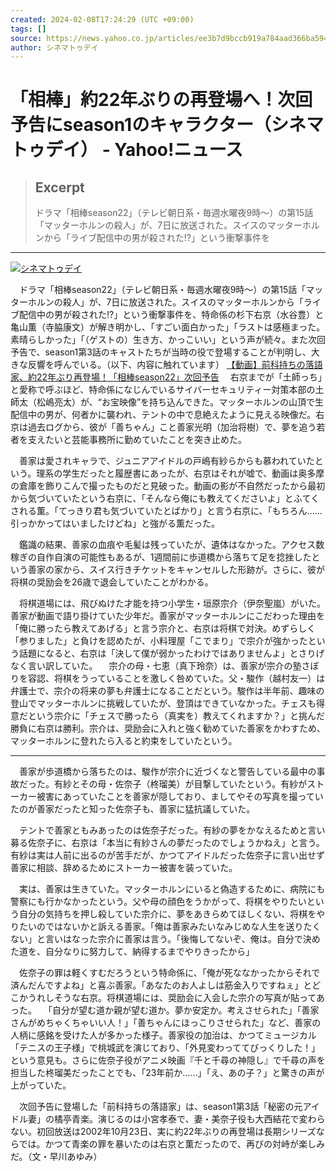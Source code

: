 ```yaml
---
created: 2024-02-08T17:24:29 (UTC +09:00)
tags: []
source: https://news.yahoo.co.jp/articles/ee3b7d9bccb919a784aad366ba5944ca7089eea3
author: シネマトゥデイ
---
```


# 「相棒」約22年ぶりの再登場へ！次回予告にseason1のキャラクター（シネマトゥデイ） - Yahoo!ニュース

> ## Excerpt
> ドラマ「相棒season22」（テレビ朝日系・毎週水曜夜9時～）の第15話「マッターホルンの殺人」が、7日に放送された。スイスのマッターホルンから「ライブ配信中の男が殺された!?」という衝撃事件を

---
[![シネマトゥデイ](%E3%80%8C%E7%9B%B8%E6%A3%92%E3%80%8D%E7%B4%8422%E5%B9%B4%E3%81%B6%E3%82%8A%E3%81%AE%E5%86%8D%E7%99%BB%E5%A0%B4%E3%81%B8%EF%BC%81%E6%AC%A1%E5%9B%9E%E4%BA%88%E5%91%8A%E3%81%ABseason1%E3%81%AE%E3%82%AD%E3%83%A3%E3%83%A9%E3%82%AF%E3%82%BF%E3%83%BC%EF%BC%88%E3%82%B7%E3%83%8D%E3%83%9E%E3%83%88%E3%82%A5%E3%83%87%E3%82%A4%EF%BC%89%20-%20Yahoo!%E3%83%8B%E3%83%A5%E3%83%BC%E3%82%B9/flix.gif)](http://cinematoday.jp/)

　ドラマ「相棒season22」（テレビ朝日系・毎週水曜夜9時～）の第15話「マッターホルンの殺人」が、7日に放送された。スイスのマッターホルンから「ライブ配信中の男が殺された!?」という衝撃事件を、特命係の杉下右京（水谷豊）と亀山薫（寺脇康文）が解き明かし、「すごい面白かった」「ラストは感極まった。素晴らしかった」「（ゲストの）生き方、かっこいい」という声が続々。また次回予告で、season1第3話のキャストたちが当時の役で登場することが判明し、大きな反響を呼んでいる。（以下、内容に触れています） [【動画】前科持ちの落語家、約22年ぶり再登場！「相棒season22」次回予告](https://www.cinematoday.jp/news/N0141364/video?utm_term=N0141364&utm_source=yahoo&utm_medium=cd&utm_campaign=rel) 　右京までが「土師っち」と愛称で呼ぶほど、特命係になじんでいるサイバーセキュリティー対策本部の土師太（松嶋亮太）が、“お宝映像”を持ち込んできた。マッターホルンの山頂で生配信中の男が、何者かに襲われ、テントの中で息絶えたように見える映像だ。右京は過去ログから、彼が「善ちゃん」こと善家光明（加治将樹）で、夢を追う若者を支えたいと芸能事務所に勤めていたことを突き止めた。

　善家は愛されキャラで、ジュニアアイドルの戸嶋有紗らからも慕われていたという。理系の学生だったと履歴書にあったが、右京はそれが嘘で、動画は奥多摩の倉庫を飾りこんで撮ったものだと見破った。動画の影が不自然だったから最初から気づいていたという右京に、「そんなら俺にも教えてくださいよ」とふてくされる薫。「てっきり君も気づいていたとばかり」と言う右京に、「もちろん……引っかかってはいましたけどね」と強がる薫だった。

　鑑識の結果、善家の血痕や毛髪は残っていたが、遺体はなかった。アクセス数稼ぎの自作自演の可能性もあるが、1週間前に歩道橋から落ちて足を捻挫したという善家の家から、スイス行きチケットをキャンセルした形跡が。さらに、彼が将棋の奨励会を26歳で退会していたことがわかる。

　将棋道場には、飛びぬけた才能を持つ小学生・垣原宗介（伊奈聖嵐）がいた。善家が動画で語り掛けていた少年だ。善家がマッターホルンにこだわった理由を「俺に勝ったら教えてあげる」と言う宗介と、右京は将棋で対決。めずらしく「参りました」と負けを認めたが、小料理屋「こでまり」で宗介が強かったという話題になると、右京は「決して僕が弱かったわけではありませんよ」とさりげなく言い訳していた。 　宗介の母・七恵（真下玲奈）は、善家が宗介の塾さぼりを容認、将棋をうっていることを激しく咎めていた。父・駿作（越村友一）は弁護士で、宗介の将来の夢も弁護士になることだという。駿作は半年前、趣味の登山でマッターホルンに挑戦していたが、登頂はできていなかった。チェスも得意だという宗介に「チェスで勝ったら（真実を）教えてくれますか？」と挑んだ勝負に右京は勝利。宗介は、奨励会に入れと強く勧めていた善家をかわすため、マッターホルンに登れたら入ると約束をしていたという。

---

　善家が歩道橋から落ちたのは、駿作が宗介に近づくなと警告している最中の事故だった。有紗とその母・佐奈子（柊瑠美）が目撃していたという。有紗がストーカー被害にあっていたことを善家が隠しており、ましてやその写真を撮っていたのが善家だったと知った佐奈子も、善家に猛抗議していた。

　テントで善家ともみあったのは佐奈子だった。有紗の夢をかなえるためと言い募る佐奈子に、右京は「本当に有紗さんの夢だったのでしょうかねえ」と言う。有紗は実は人前に出るのが苦手だが、かつてアイドルだった佐奈子に言い出せず善家に相談、辞めるためにストーカー被害を装っていた。

　実は、善家は生きていた。マッターホルンにいると偽造するために、病院にも警察にも行かなかったという。父や母の顔色をうかがって、将棋をやりたいという自分の気持ちを押し殺していた宗介に、夢をあきらめてほしくない、将棋をやりたいのではないかと訴える善家。「俺は善家みたいなみじめな人生を送りたくない」と言いはなった宗介に善家は言う。「後悔してないぞ、俺は。自分で決めた道を、自分なりに努力して、納得するまでやりきったから」

　佐奈子の罪は軽くすむだろうという特命係に、「俺が死ななかったからそれで済んだんですよね」と喜ぶ善家。「あなたのお人よしは筋金入りですねぇ」とどこかうれしそうな右京。将棋道場には、奨励会に入会した宗介の写真が貼ってあった。 　「自分が望む道か親が望む道か。夢か安定か。考えさせられた」「善家さんがめちゃくちゃいい人！」「善ちゃんにほっこりさせられた」など、善家の人柄に感銘を受けた人が多かった様子。善家役の加治は、かつてミュージカル「テニスの王子様」で桃城武を演じており、「外見変わっててびっくりした！」という意見も。さらに佐奈子役がアニメ映画『千と千尋の神隠し』で千尋の声を担当した柊瑠美だったことでも、「23年前か……」「え、あの子？」と驚きの声が上がっていた。

　次回予告に登場した「前科持ちの落語家」は、season1第3話「秘密の元アイドル妻」の橘亭青楽。演じるのは小宮孝泰で、妻・美奈子役も大西結花で変わらない。初回放送は2002年10月23日、実に約22年ぶりの再登場は長期シリーズならでは。かつて青楽の罪を暴いたのは右京と薫だったので、再びの対峙が楽しみだ。（文・早川あゆみ）
